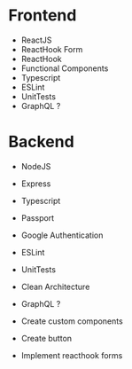 # Frontend

- ReactJS
- ReactHook Form
- ReactHook
- Functional Components
- Typescript
- ESLint
- UnitTests
- GraphQL ?

# Backend

- NodeJS
- Express
- Typescript
- Passport
- Google Authentication
- ESLint
- UnitTests
- Clean Architecture
- GraphQL ?

- Create custom components

- Create button

- Implement reacthook forms
